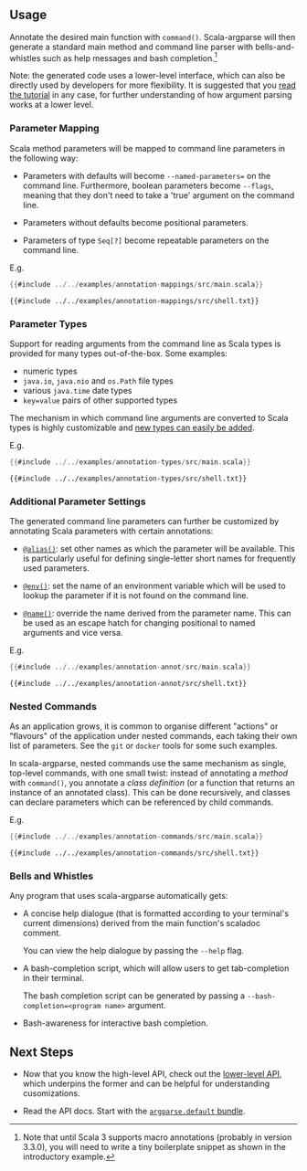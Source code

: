 ## Usage

Annotate the desired main function with `command()`. Scala-argparse will then
generate a standard main method and command line parser with bells-and-whistles
such as help messages and bash completion.[^1]

[^1]: Note that until Scala 3 supports macro annotations (probably in version
    3.3.0), you will need to write a tiny boilerplate snippet as shown in the
    introductory example.

Note: the generated code uses a lower-level interface, which can also be
directly used by developers for more flexibility. It is suggested that you [read
the tutorial](./ll/index.html) in any case, for further understanding of how
argument parsing works at a lower level.

### Parameter Mapping

Scala method parameters will be mapped to command line parameters in the
following way:

- Parameters with defaults will become `--named-parameters=` on the command
  line. Furthermore, boolean parameters become `--flags`, meaning that they
  don't need to take a 'true' argument on the command line.

- Parameters without defaults become positional parameters.

- Parameters of type `Seq[?]` become repeatable parameters on the command line.

E.g.

```scala
{{#include ../../examples/annotation-mappings/src/main.scala}}
```

```
{{#include ../../examples/annotation-mappings/src/shell.txt}}
```

### Parameter Types

Support for reading arguments from the command line as Scala types is provided
for many types out-of-the-box. Some examples:

- numeric types
- `java.io`, `java.nio` and `os.Path` file types
- various `java.time` date types
- `key=value` pairs of other supported types

The mechanism in which command line arguments are converted to Scala types is
highly customizable and [new types can easily be
added](./ll/cookbook.md#adding-support-for-a-new-type-of-parameter).

E.g.

```scala
{{#include ../../examples/annotation-types/src/main.scala}}
```

```
{{#include ../../examples/annotation-types/src/shell.txt}}
```

### Additional Parameter Settings

The generated command line parameters can further be customized by annotating
Scala parameters with certain annotations:

- [`@alias()`](javadoc/api/argparse/alias.html): set other names as which the
  parameter will be available. This is particularly useful for defining
  single-letter short names for frequently used parameters.

- [`@env()`](javadoc/api/argparse/env.html): set the name of an environment
  variable which will be used to lookup the parameter if it is not found on the
  command line.

- [`@name()`](javadoc/api/argparse/name.html): override the name derived from
  the parameter name. This can be used as an escape hatch for changing
  positional to named arguments and vice versa.

E.g.

```scala
{{#include ../../examples/annotation-annot/src/main.scala}}
```

```
{{#include ../../examples/annotation-annot/src/shell.txt}}
```


### Nested Commands

As an application grows, it is common to organise different "actions" or
"flavours" of the application under nested commands, each taking their own list
of parameters. See the `git` or `docker` tools for some such examples.

In scala-argparse, nested commands use the same mechanism as single, top-level
commands, with one small twist: instead of annotating a *method* with
`command()`, you annotate a *class definition* (or a function that returns an
instance of an annotated class). This can be done recursively, and classes can
declare parameters which can be referenced by child commands.

E.g.

```scala
{{#include ../../examples/annotation-commands/src/main.scala}}
```

```
{{#include ../../examples/annotation-commands/src/shell.txt}}
```

### Bells and Whistles

Any program that uses scala-argparse automatically gets:

- A concise help dialogue (that is formatted according to your terminal's
  current dimensions) derived from the main function's scaladoc comment.

  You can view the help dialogue by passing the `--help` flag.

- A bash-completion script, which will allow users to get tab-completion in
  their terminal.

  The bash completion script can be generated by passing a
  `--bash-completion=<program name>` argument.

- Bash-awareness for interactive bash completion.

## Next Steps

- Now that you know the high-level API, check out the [lower-level
  API](./ll/index.html), which underpins the former and can be helpful for
  understanding cusomizations.

- Read the API docs. Start with the [`argparse.default`
  bundle](javadoc/api/argparse/default$.html).

